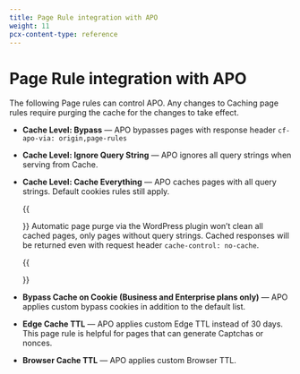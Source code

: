 ```yaml
---
title: Page Rule integration with APO
weight: 11
pcx-content-type: reference
---
```


# Page Rule integration with APO

The following Page rules can control APO. Any changes to Caching page rules require purging the cache for the changes to take effect.

- **Cache Level: Bypass** — APO bypasses pages with response header `cf-apo-via: origin,page-rules`

- **Cache Level: Ignore Query String** — APO ignores all query strings when serving from Cache.

- **Cache Level: Cache Everything** — APO caches pages with all query strings. Default cookies rules still apply.

  {{<Aside type="warning">}}
  Automatic page purge via the WordPress plugin won’t clean all cached pages, only pages without query strings. Cached responses will be returned even with request header `cache-control: no-cache`.

  {{</Aside>}}

- **Bypass Cache on Cookie (Business and Enterprise plans only)** — APO applies custom bypass cookies in addition to the default list.

- **Edge Cache TTL** — APO applies custom Edge TTL instead of 30 days. This page rule is helpful for pages that can generate Captchas or nonces.

- **Browser Cache TTL** — APO applies custom Browser TTL.
